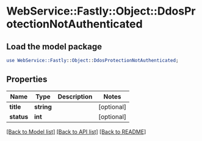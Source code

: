 # WebService::Fastly::Object::DdosProtectionNotAuthenticated

## Load the model package
```perl
use WebService::Fastly::Object::DdosProtectionNotAuthenticated;
```

## Properties
Name | Type | Description | Notes
------------ | ------------- | ------------- | -------------
**title** | **string** |  | [optional] 
**status** | **int** |  | [optional] 

[[Back to Model list]](../README.md#documentation-for-models) [[Back to API list]](../README.md#documentation-for-api-endpoints) [[Back to README]](../README.md)


